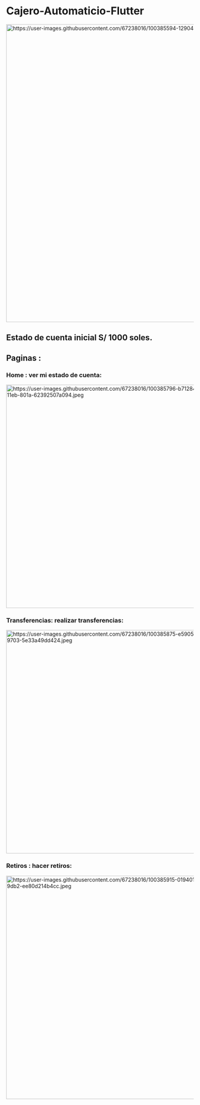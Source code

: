 # Cajero-Automaticio-Flutter
<img alt="https://user-images.githubusercontent.com/67238016/100385594-12904280-2ff1-11eb-8e3e-3c98afc46c7b.jpeg"
src="https://user-images.githubusercontent.com/67238016/100385594-12904280-2ff1-11eb-8e3e-3c98afc46c7b.jpeg"
style="height: 800px;" />

## Estado de cuenta inicial S/ 1000 soles.

## Paginas :
### Home : ver mi estado de cuenta:
<img alt="https://user-images.githubusercontent.com/67238016/100385796-b7128480-2ff1-11eb-801a-62392507a094.jpeg"
src="https://user-images.githubusercontent.com/67238016/100385796-b7128480-2ff1-11eb-801a-62392507a094.jpeg"
style="height: 600px;" />

### Transferencias: realizar transferencias:
<img alt="https://user-images.githubusercontent.com/67238016/100385875-e5905f80-2ff1-11eb-9703-5e33a49dd424.jpeg"
src="https://user-images.githubusercontent.com/67238016/100385875-e5905f80-2ff1-11eb-9703-5e33a49dd424.jpeg"
style="height: 600px;" />

### Retiros : hacer retiros:
<img alt="https://user-images.githubusercontent.com/67238016/100385915-01940100-2ff2-11eb-9db2-ee80d214b4cc.jpeg"
src="https://user-images.githubusercontent.com/67238016/100385915-01940100-2ff2-11eb-9db2-ee80d214b4cc.jpeg"
style="height: 600px;" />
